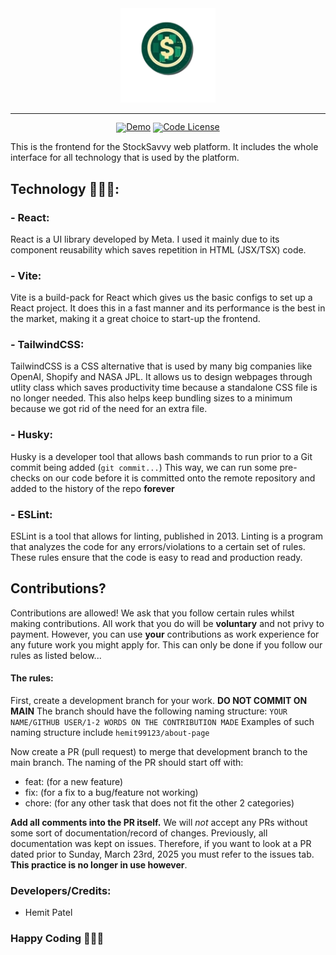<div align="center">
  <img src="/public/images/logo.png" width="30%" alt="Talem AI" />
</div>
<hr>
<div align="center" style="line-height: 1;">
  <a href="https://stocksavvy-frontend.vercel.app/"><img alt="Demo"
    src="https://img.shields.io/badge/🚀%20Live%20Demo-API-2F80ED?color=2F80ED&logoColor=white"/></a>
  <a href="LICENSE-CODE"><img alt="Code License"
    src="https://img.shields.io/badge/Code%20License-Apache%202.0-00BFFF?color=00BFFF"/></a>
  <br>
</div>

This is the frontend for the StockSavvy web platform. It includes the whole interface for all technology that is used by the platform.

## Technology 🧑🏽‍💻:

### - React:
React is a UI library developed by Meta. I used it mainly due to its component reusability which saves repetition in HTML (JSX/TSX) code. 

### - Vite:
Vite is a build-pack for React which gives us the basic configs to set up a React project. It does this in a fast manner and its performance is the best in the market, making it a great choice to start-up the frontend.

### - TailwindCSS:

TailwindCSS is a CSS alternative that is used by many big companies like OpenAI, Shopify and NASA JPL. It allows us to design webpages through utlity class which saves productivity time because a standalone CSS file is no longer needed. This also helps keep bundling sizes to a minimum because we got rid of the need for an extra file. 

### - Husky:

Husky is a developer tool that allows bash commands to run prior to a Git commit being added (`git commit...`) This way, we can run some pre-checks on our code before it is committed onto the remote repository and added to the history of the repo **forever**

### - ESLint:

ESLint is a tool that allows for linting, published in 2013. Linting is a program that analyzes the code for any errors/violations to a certain set of rules. These rules ensure that the code is easy to read and production ready. 

## Contributions?

Contributions are allowed! We ask that you follow certain rules whilst making contributions. All work that you do will be **voluntary** and not privy to payment. However, you can use **your** contributions as work experience for any future work you might apply for. This can only be done if you follow our rules as listed below...

#### The rules:

First, create a development branch for your work. **DO NOT COMMIT ON MAIN** 
The branch should have the following naming structure: `YOUR NAME/GITHUB USER/1-2 WORDS ON THE CONTRIBUTION MADE` Examples of such naming structure include `hemit99123/about-page`

Now create a PR (pull request) to merge that development branch to the main branch. The naming of the PR should start off with:

- feat: (for a new feature)
- fix: (for a fix to a bug/feature not working)
- chore: (for any other task that does not fit the other 2 categories)
  
**Add all comments into the PR itself.** We will *not* accept any PRs without some sort of documentation/record of changes. Previously, all documentation was kept on issues. Therefore, if you want to look at a PR dated prior to Sunday, March 23rd, 2025 you must refer to the issues tab. **This practice is no longer in use however**.

### Developers/Credits:

- Hemit Patel
  
### Happy Coding 🧑🏽‍💻
